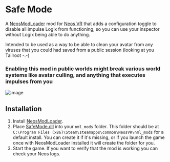 ﻿# Safe Mode

A [NeosModLoader](https://github.com/zkxs/NeosModLoader) mod for [Neos VR](https://neos.com/) that adds a configuration toggle to disable all impulse Logix from functioning, so you can use your inspector without Logix being able to do anything. 

Intended to be used as a way to be able to clean your avatar from any viruses that you could had saved from a public session (looking at you Tailroot -.-)
### Enabling this mod in public worlds might break various world systems like avatar culling, and anything that executes impulses from you

![image](https://github.com/TheJebForge/SafeMode/assets/12719947/9ba1e9ce-c4fc-4ad0-ac7f-e42ea8324986)

## Installation
1. Install [NeosModLoader](https://github.com/zkxs/NeosModLoader).
2. Place [SafeMode.dll](https://github.com/TheJebForge/SafeMode/releases/latest/download/SafeMode.dll) into your `nml_mods` folder. This folder should be at `C:\Program Files (x86)\Steam\steamapps\common\NeosVR\nml_mods` for a default install. You can create it if it's missing, or if you launch the game once with NeosModLoader installed it will create the folder for you.
3. Start the game. If you want to verify that the mod is working you can check your Neos logs.
